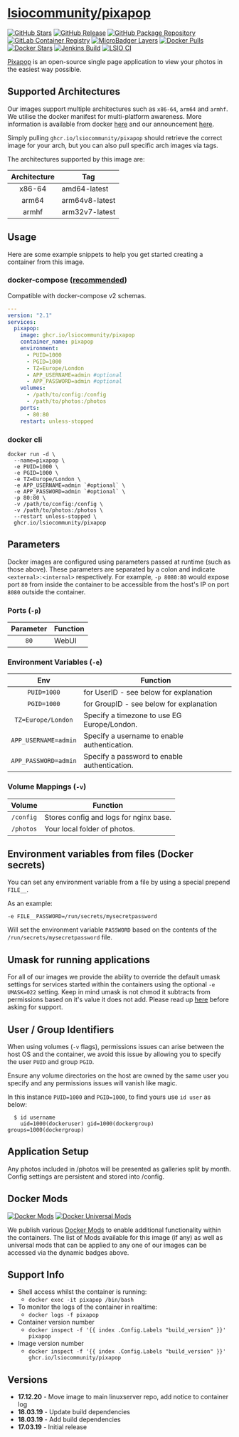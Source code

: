 # [lsiocommunity/pixapop](https://github.com/lsiocommunity/docker-pixapop)

[![GitHub Stars](https://img.shields.io/github/stars/lsiocommunity/docker-pixapop.svg?color=94398d&labelColor=555555&logoColor=ffffff&style=for-the-badge&logo=github)](https://github.com/lsiocommunity/docker-pixapop)
[![GitHub Release](https://img.shields.io/github/release/lsiocommunity/docker-pixapop.svg?color=94398d&labelColor=555555&logoColor=ffffff&style=for-the-badge&logo=github)](https://github.com/lsiocommunity/docker-pixapop/releases)
[![GitHub Package Repository](https://img.shields.io/static/v1.svg?color=94398d&labelColor=555555&logoColor=ffffff&style=for-the-badge&label=linuxserver.io&message=GitHub%20Package&logo=github)](https://github.com/lsiocommunity/docker-pixapop/packages)
[![GitLab Container Registry](https://img.shields.io/static/v1.svg?color=94398d&labelColor=555555&logoColor=ffffff&style=for-the-badge&label=linuxserver.io&message=GitLab%20Registry&logo=gitlab)](https://gitlab.com/linuxserver.io/docker-pixapop/container_registry)
[![MicroBadger Layers](https://img.shields.io/microbadger/layers/lsiocommunity/pixapop.svg?color=94398d&labelColor=555555&logoColor=ffffff&style=for-the-badge)](https://microbadger.com/images/lsiocommunity/pixapop "Get your own version badge on microbadger.com")
[![Docker Pulls](https://img.shields.io/docker/pulls/lsiocommunity/pixapop.svg?color=94398d&labelColor=555555&logoColor=ffffff&style=for-the-badge&label=pulls&logo=docker)](https://hub.docker.com/r/lsiocommunity/pixapop)
[![Docker Stars](https://img.shields.io/docker/stars/lsiocommunity/pixapop.svg?color=94398d&labelColor=555555&logoColor=ffffff&style=for-the-badge&label=stars&logo=docker)](https://hub.docker.com/r/lsiocommunity/pixapop)
[![Jenkins Build](https://img.shields.io/jenkins/build?labelColor=555555&logoColor=ffffff&style=for-the-badge&jobUrl=https%3A%2F%2Fci.linuxserver.io%2Fjob%2FDocker-Pipeline-Builders%2Fjob%2Fdocker-pixapop%2Fjob%2Fmaster%2F&logo=jenkins)](https://ci.linuxserver.io/job/Docker-Pipeline-Builders/job/docker-pixapop/job/master/)
[![LSIO CI](https://img.shields.io/badge/dynamic/yaml?color=94398d&labelColor=555555&logoColor=ffffff&style=for-the-badge&label=CI&query=CI&url=https%3A%2F%2Fci-tests.linuxserver.io%2Flinuxserver%2Fpixapop%2Flatest%2Fci-status.yml)](https://ci-tests.linuxserver.io/lsiocommunity/pixapop/latest/index.html)

[Pixapop](https://github.com/bierdok/pixapop) is an open-source single page application to view your photos in the easiest way possible.

## Supported Architectures

Our images support multiple architectures such as `x86-64`, `arm64` and `armhf`. We utilise the docker manifest for multi-platform awareness. More information is available from docker [here](https://github.com/docker/distribution/blob/master/docs/spec/manifest-v2-2.md#manifest-list) and our announcement [here](https://blog.linuxserver.io/2019/02/21/the-lsio-pipeline-project/).

Simply pulling `ghcr.io/lsiocommunity/pixapop` should retrieve the correct image for your arch, but you can also pull specific arch images via tags.

The architectures supported by this image are:

| Architecture | Tag |
| :----: | --- |
| x86-64 | amd64-latest |
| arm64 | arm64v8-latest |
| armhf | arm32v7-latest |


## Usage

Here are some example snippets to help you get started creating a container from this image.

### docker-compose ([recommended](https://docs.linuxserver.io/general/docker-compose))

Compatible with docker-compose v2 schemas.

```yaml
---
version: "2.1"
services:
  pixapop:
    image: ghcr.io/lsiocommunity/pixapop
    container_name: pixapop
    environment:
      - PUID=1000
      - PGID=1000
      - TZ=Europe/London
      - APP_USERNAME=admin #optional
      - APP_PASSWORD=admin #optional
    volumes:
      - /path/to/config:/config
      - /path/to/photos:/photos
    ports:
      - 80:80
    restart: unless-stopped
```

### docker cli

```
docker run -d \
  --name=pixapop \
  -e PUID=1000 \
  -e PGID=1000 \
  -e TZ=Europe/London \
  -e APP_USERNAME=admin `#optional` \
  -e APP_PASSWORD=admin `#optional` \
  -p 80:80 \
  -v /path/to/config:/config \
  -v /path/to/photos:/photos \
  --restart unless-stopped \
  ghcr.io/lsiocommunity/pixapop
```


## Parameters

Docker images are configured using parameters passed at runtime (such as those above). These parameters are separated by a colon and indicate `<external>:<internal>` respectively. For example, `-p 8080:80` would expose port `80` from inside the container to be accessible from the host's IP on port `8080` outside the container.

### Ports (`-p`)

| Parameter | Function |
| :----: | --- |
| `80` | WebUI |


### Environment Variables (`-e`)

| Env | Function |
| :----: | --- |
| `PUID=1000` | for UserID - see below for explanation |
| `PGID=1000` | for GroupID - see below for explanation |
| `TZ=Europe/London` | Specify a timezone to use EG Europe/London. |
| `APP_USERNAME=admin` | Specify a username to enable authentication. |
| `APP_PASSWORD=admin` | Specify a password to enable authentication. |

### Volume Mappings (`-v`)

| Volume | Function |
| :----: | --- |
| `/config` | Stores config and logs for nginx base. |
| `/photos` | Your local folder of photos. |



## Environment variables from files (Docker secrets)

You can set any environment variable from a file by using a special prepend `FILE__`.

As an example:

```
-e FILE__PASSWORD=/run/secrets/mysecretpassword
```

Will set the environment variable `PASSWORD` based on the contents of the `/run/secrets/mysecretpassword` file.

## Umask for running applications

For all of our images we provide the ability to override the default umask settings for services started within the containers using the optional `-e UMASK=022` setting.
Keep in mind umask is not chmod it subtracts from permissions based on it's value it does not add. Please read up [here](https://en.wikipedia.org/wiki/Umask) before asking for support.


## User / Group Identifiers

When using volumes (`-v` flags), permissions issues can arise between the host OS and the container, we avoid this issue by allowing you to specify the user `PUID` and group `PGID`.

Ensure any volume directories on the host are owned by the same user you specify and any permissions issues will vanish like magic.

In this instance `PUID=1000` and `PGID=1000`, to find yours use `id user` as below:

```
  $ id username
    uid=1000(dockeruser) gid=1000(dockergroup) groups=1000(dockergroup)
```

## Application Setup

Any photos included in /photos will be presented as galleries split by month. Config settings are persistent and stored into /config.


## Docker Mods
[![Docker Mods](https://img.shields.io/badge/dynamic/yaml?color=94398d&labelColor=555555&logoColor=ffffff&style=for-the-badge&label=pixapop&query=%24.mods%5B%27pixapop%27%5D.mod_count&url=https%3A%2F%2Fraw.githubusercontent.com%2Flinuxserver%2Fdocker-mods%2Fmaster%2Fmod-list.yml)](https://mods.linuxserver.io/?mod=pixapop "view available mods for this container.") [![Docker Universal Mods](https://img.shields.io/badge/dynamic/yaml?color=94398d&labelColor=555555&logoColor=ffffff&style=for-the-badge&label=universal&query=%24.mods%5B%27universal%27%5D.mod_count&url=https%3A%2F%2Fraw.githubusercontent.com%2Flinuxserver%2Fdocker-mods%2Fmaster%2Fmod-list.yml)](https://mods.linuxserver.io/?mod=universal "view available universal mods.")

We publish various [Docker Mods](https://github.com/lsiocommunity/docker-mods) to enable additional functionality within the containers. The list of Mods available for this image (if any) as well as universal mods that can be applied to any one of our images can be accessed via the dynamic badges above.


## Support Info

* Shell access whilst the container is running:
  * `docker exec -it pixapop /bin/bash`
* To monitor the logs of the container in realtime:
  * `docker logs -f pixapop`
* Container version number
  * `docker inspect -f '{{ index .Config.Labels "build_version" }}' pixapop`
* Image version number
  * `docker inspect -f '{{ index .Config.Labels "build_version" }}' ghcr.io/lsiocommunity/pixapop`

## Versions

* **17.12.20** - Move image to main linuxserver repo, add notice to container log
* **18.03.19** - Update build dependencies
* **18.03.19** - Add build dependencies
* **17.03.19** - Initial release
